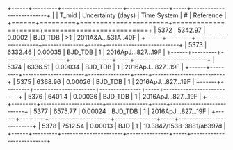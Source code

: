 +------+---------+----------------------+---------------+-----+--------------------------+
|      |   T_mid |   Uncertainty (days) | Time System   | #   | Reference                |
+======+=========+======================+===============+=====+==========================+
| 5372 | 5342.97 |              0.0002  | BJD_TDB       | >1  | 2011A&A...531A..40F      |
+------+---------+----------------------+---------------+-----+--------------------------+
| 5373 | 6332.46 |              0.00035 | BJD_TDB       | 1   | 2016ApJ...827...19F      |
+------+---------+----------------------+---------------+-----+--------------------------+
| 5374 | 6336.51 |              0.00034 | BJD_TDB       | 1   | 2016ApJ...827...19F      |
+------+---------+----------------------+---------------+-----+--------------------------+
| 5375 | 6368.96 |              0.00026 | BJD_TDB       | 1   | 2016ApJ...827...19F      |
+------+---------+----------------------+---------------+-----+--------------------------+
| 5376 | 6401.4  |              0.00036 | BJD_TDB       | 1   | 2016ApJ...827...19F      |
+------+---------+----------------------+---------------+-----+--------------------------+
| 5377 | 6575.77 |              0.00024 | BJD_TDB       | 1   | 2016ApJ...827...19F      |
+------+---------+----------------------+---------------+-----+--------------------------+
| 5378 | 7512.54 |              0.00013 | BJD           | 1   | 10.3847/1538-3881/ab397d |
+------+---------+----------------------+---------------+-----+--------------------------+